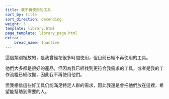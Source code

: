 ```yaml
---
title: 我不再使用的工具
sort_by: title
sort_direction: decending
weight: 3
template: library.html
page_template: library_page.html
extra: 
    bread_name: Inactive
---
```


這個類別裡放的，是我曾經花很多時間使用，但目前已經不再使用的工具。

他們大多都是很好的產品，但因為我已經找到更符合我需求的工具，或者是我的工作流程已經改變，因此我不再使用他們。

但我相信這些好工具仍能滿足特定人群的需求，因此我還是會把他們放在這裡，希望能幫助到需要的人。

